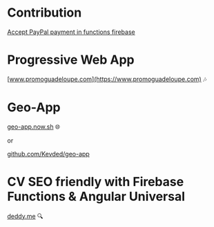 # Contribution

[Accept PayPal payment in functions firebase](https://github.com/firebase/functions-samples/tree/master/paypal)


# Progressive Web App
[www.promoguadeloupe.com](https://www.promoguadeloupe.com) :notes:

# Geo-App
[geo-app.now.sh](https://https://geo-app.now.sh) :globe_with_meridians:

or 

[github.com/Kevded/geo-app](https://github.com/Kevded/geo-app)

# CV SEO friendly with Firebase Functions & Angular Universal
[deddy.me](https://deddy.me) :mag:

